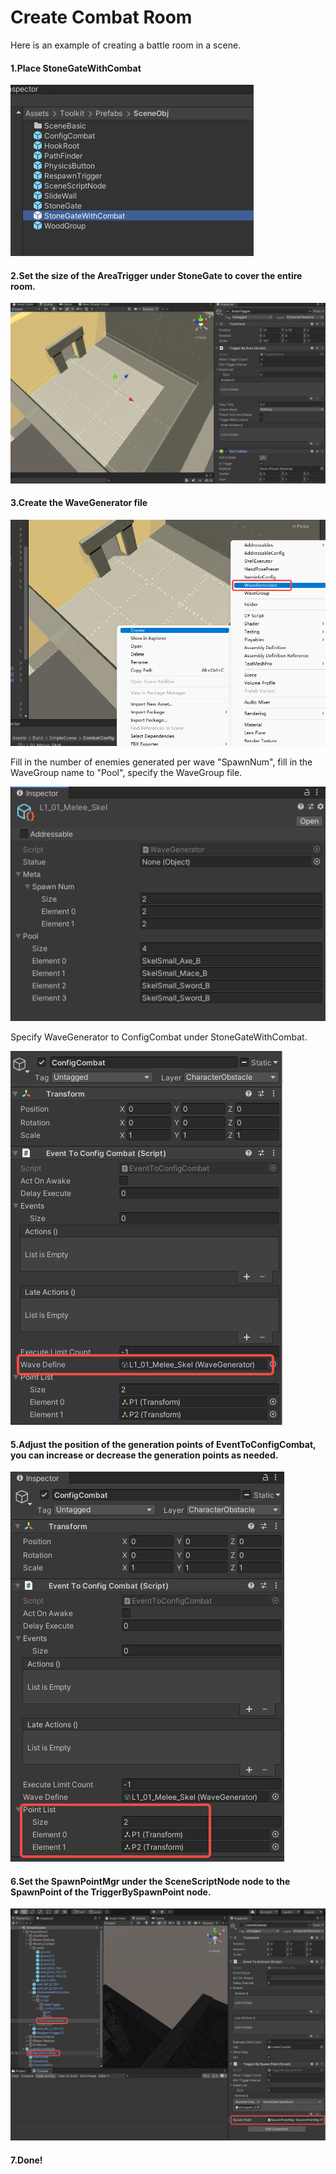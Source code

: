 # Create Combat Room

Here is an example of creating a battle room in a scene.



#### 1.Place StoneGateWithCombat

![](6.create-a-combat-room\place.png)



#### 2.Set the size of the AreaTrigger under StoneGate to cover the entire room.

![](6.create-a-combat-room\settrigger.png)



#### 3.Create the WaveGenerator file

![](6.create-a-combat-room\wavegenerator.png)

Fill in the number of enemies generated per wave "SpawnNum", fill in the WaveGroup name to "Pool", specify the WaveGroup file.

![](6.create-a-combat-room\fillwavegenerator.png)

Specify WaveGenerator to ConfigCombat under StoneGateWithCombat.

![](6.create-a-combat-room\configcombat.png)



#### 5.Adjust the position of the generation points of EventToConfigCombat, you can increase or decrease the generation points as needed.

![](6.create-a-combat-room\pointlist.png)



#### 6.Set the SpawnPointMgr under the SceneScriptNode node to the SpawnPoint of the TriggerBySpawnPoint node.

![](6.create-a-combat-room\triggerbyspawnpoint.png)



#### 7.Done!
